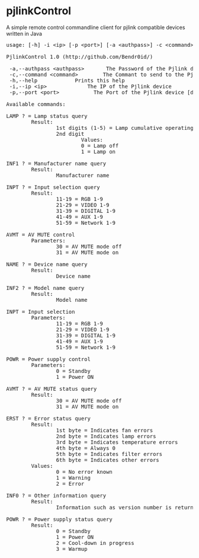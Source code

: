 # pjlinkControl
A simple remote control commandline client for pjlink compatible devices written in Java

<pre>
usage: [-h] -i &lt;ip&gt; [-p &lt;port&gt;] [-a &lt;authpass&gt;] -c &lt;command&gt;

PjlinkControl 1.0 (http://github.com/Bendr0id/)

 -a,--authpass &lt;authpass&gt;       The Password of the Pjlink device [default: JBMIAProjectorLink]
 -c,--command &lt;command&gt;        The Commant to send to the Pjlink device
 -h,--help            Prints this help
 -i,--ip &lt;ip&gt;             The IP of the Pjlink device
 -p,--port &lt;port&gt;           The Port of the Pjlink device [default: 4352]

Available commands:

LAMP ? = Lamp status query
        Result:
                1st digits (1-5) = Lamp cumulative operating time
                2nd digit
                        Values:
                        0 = Lamp off
                        1 = Lamp on

INF1 ? = Manufacturer name query
        Result:
                Manufacturer name

INPT ? = Input selection query
        Result:
                11-19 = RGB 1-9
                21-29 = VIDEO 1-9
                31-39 = DIGITAL 1-9
                41-49 = AUX 1-9
                51-59 = Network 1-9

AVMT = AV MUTE control
        Parameters:
                30 = AV MUTE mode off
                31 = AV MUTE mode on

NAME ? = Device name query
        Result:
                Device name

INF2 ? = Model name query
        Result:
                Model name

INPT = Input selection
        Parameters:
                11-19 = RGB 1-9
                21-29 = VIDEO 1-9
                31-39 = DIGITAL 1-9
                41-49 = AUX 1-9
                51-59 = Network 1-9

POWR = Power supply control
        Parameters:
                0 = Standby
                1 = Power ON

AVMT ? = AV MUTE status query
        Result:
                30 = AV MUTE mode off
                31 = AV MUTE mode on

ERST ? = Error status query
        Result:
                1st byte = Indicates fan errors
                2nd byte = Indicates lamp errors
                3rd byte = Indicates temperature errors
                4th byte = Always 0
                5th byte = Indicates filter errors
                6th byte = Indicates other errors
        Values:
                0 = No error known
                1 = Warning
                2 = Error

INF0 ? = Other information query
        Result:
                Information such as version number is returned

POWR ? = Power supply status query
        Result:
                0 = Standby
                1 = Power ON
                2 = Cool-down in progress
                3 = Warmup
</pre>